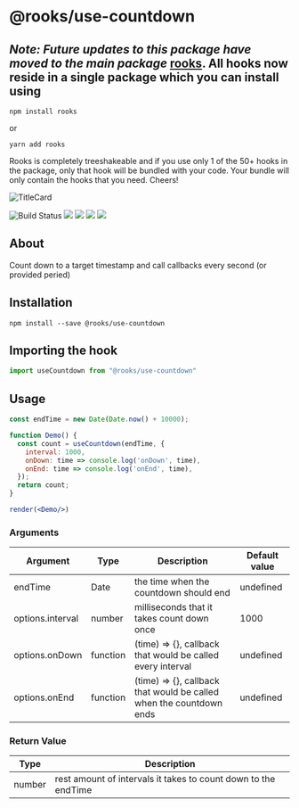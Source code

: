 # @rooks/use-countdown

## *Note: Future updates to this package have moved to the main package* [rooks](https://npmjs.com/package/rooks). All hooks now reside in a single package which you can install using

```
npm install rooks
```

or 

```
yarn add rooks
```

Rooks is completely treeshakeable and if you use only 1 of the 50+ hooks in the package, only that hook will be bundled with your code. Your bundle will only contain the hooks that you need. Cheers!

![TitleCard](https://raw.githubusercontent.com/imbhargav5/rooks/v4-compat/packages/countdown/title-card.svg)

![Build Status](https://github.com/imbhargav5/rooks/workflows/Node%20CI/badge.svg) ![](https://img.shields.io/npm/v/@rooks/use-countdown/latest.svg) ![](https://img.shields.io/npm/l/@rooks/use-countdown.svg) ![](https://img.shields.io/bundlephobia/min/@rooks/use-countdown.svg) ![](https://img.shields.io/david/imbhargav5/rooks.svg?path=packages%2Fcountdown)




## About
Count down to a target timestamp and call callbacks every second (or provided peried)

## Installation

```
npm install --save @rooks/use-countdown
```

## Importing the hook

```javascript
import useCountdown from "@rooks/use-countdown"
```

## Usage

```jsx
const endTime = new Date(Date.now() + 10000);

function Demo() {
  const count = useCountdown(endTime, {
    interval: 1000,
    onDown: time => console.log('onDown', time),
    onEnd: time => console.log('onEnd', time),
  });
  return count;
}

render(<Demo/>)
```


### Arguments

| Argument         | Type     | Description                                                         | Default value |
| ---------------- | -------- | ------------------------------------------------------------------- | ------------- |
| endTime          | Date     | the time when the countdown should end                              | undefined     |
| options.interval | number   | milliseconds that it takes count down once                          | 1000          |
| options.onDown   | function | (time) => {}, callback that would be called every interval          | undefined     |
| options.onEnd    | function | (time) => {}, callback that would be called when the countdown ends | undefined     |


### Return Value

| Type   | Description                                                    |
| ------ | -------------------------------------------------------------- |
| number | rest amount of intervals it takes to count down to the endTime |